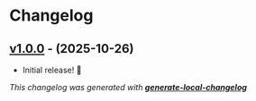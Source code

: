 # Changelog

## [v1.0.0](https://github.com/neogeek/tiny-rss-parse/tree/HEAD) - (2025-10-26)

- Initial release! 🎉

_This changelog was generated with **[generate-local-changelog](https://github.com/neogeek/generate-local-changelog)**_
